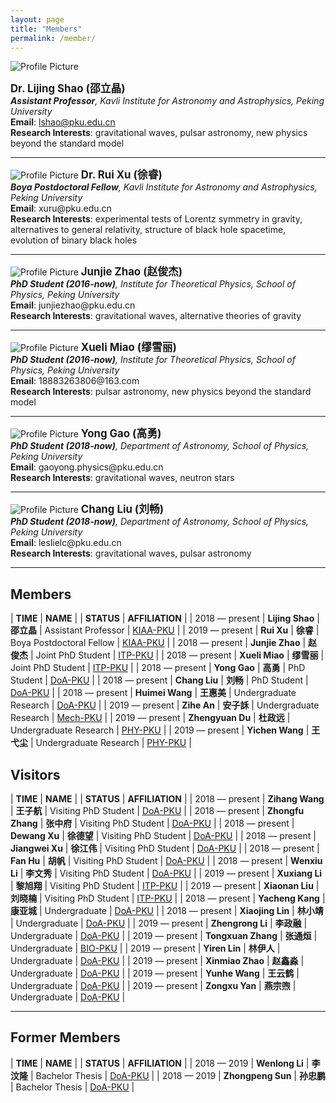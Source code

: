 ```yaml
---
layout: page
title: "Members"
permalink: /member/
---
```


<style>
  table {
    font-family: arial, sans-serif;
    border-collapse: collapse;
    width: 100%;
  }
  
  td, th {
    border: 1px solid #dddddd;
    text-align: left;
    padding: 8px;
  }
  
  tr:nth-child(odd) {
    background-color: #dddddd;
  }
</style>

<img src="{{ site.baseurl }}/assets/Shao_Lijing.png" title="Profile Picture" class="profile">

<big><b>Dr. Lijing Shao (邵立晶)</b></big><br>
<i><b>Assistant Professor</b>, Kavli Institute for Astronomy and Astrophysics,
  Peking University</i><br>
<b>Email</b>: lshao@pku.edu.cn<br>
<b>Research Interests</b>: gravitational waves, pulsar astronomy, new physics
beyond the standard model<br>

---

<img src="{{ site.baseurl }}/assets/Xu_Rui.jpeg" title="Profile Picture" class="profile">
<big><b>Dr. Rui Xu (徐睿)</b></big><br>
<i><b>Boya Postdoctoral Fellow</b>, Kavli Institute for Astronomy and Astrophysics,
  Peking University</i><br>
<b>Email</b>: xuru@pku.edu.cn  <br>
<b>Research Interests</b>: experimental tests of Lorentz symmetry in gravity,
alternatives to general relativity, structure of black hole spacetime,
evolution of binary black holes <br>

---

<img src="{{ site.baseurl }}/assets/Zhao_Junjie.png" title="Profile Picture" class="profile">
<big><b>Junjie Zhao (赵俊杰)</b></big><br>
<i><b>PhD Student (2016-now)</b>, Institute for Theoretical Physics, School of Physics, 
  Peking University</i><br>
<b>Email</b>: junjiezhao@pku.edu.cn<br>
<b>Research Interests</b>: gravitational waves, alternative theories of gravity<br>

---

<img src="{{ site.baseurl }}/assets/MiaoXueli.jpeg" title="Profile Picture" class="profile">
<big><b>Xueli Miao (缪雪丽)</b></big><br>
<i><b>PhD Student (2016-now)</b>, Institute for Theoretical Physics, School of Physics, 
  Peking University</i><br>
<b>Email</b>: 18883263806@163.com<br>
<b>Research Interests</b>: pulsar astronomy, new physics beyond the standard model<br>

---

<img src="{{ site.baseurl }}/assets/Gao_Yong.png" title="Profile Picture" class="profile">
<big><b>Yong Gao (高勇)</b></big><br>
<i><b>PhD Student (2018-now)</b>, Department of Astronomy, School of Physics, 
  Peking University</i><br>
<b>Email</b>: gaoyong.physics@pku.edu.cn <br>
<b>Research Interests</b>: gravitational waves, neutron stars <br>

---

<img src="{{ site.baseurl }}/assets/Liu_Chang.jpeg" title="Profile Picture" class="profile">
<big><b>Chang Liu (刘畅)</b></big><br>
<i><b>PhD Student (2018-now)</b>, Department of Astronomy, School of Physics, 
  Peking University</i><br>
<b>Email</b>: leslielc@pku.edu.cn <br>
<b>Research Interests</b>: gravitational waves, pulsar astronomy <br>

---

## Members

| **TIME** | **NAME** | | **STATUS** | **AFFILIATION** |
| 2018 — present | **Lijing Shao** | **邵立晶** | Assistant Professor | [KIAA-PKU](http://kiaa.pku.edu.cn/) |
| 2019 — present | **Rui Xu** | **徐睿** | Boya Postdoctoral Fellow | [KIAA-PKU](http://kiaa.pku.edu.cn/) |
| 2018 — present | **Junjie Zhao** | **赵俊杰** | Joint PhD Student | [ITP-PKU](http://itp.phy.pku.edu.cn/) |
| 2018 — present | **Xueli Miao** | **缪雪丽** | Joint PhD Student | [ITP-PKU](http://itp.phy.pku.edu.cn/) | 
| 2018 — present | **Yong Gao** | **高勇** | PhD Student | [DoA-PKU](http://astro.pku.edu.cn/index/home.htm) |
| 2018 — present | **Chang Liu** | **刘畅** | PhD Student | [DoA-PKU](http://astro.pku.edu.cn/index/home.htm) |
| 2018 — present | **Huimei Wang** | **王惠美** | Undergraduate Research | [DoA-PKU](http://astro.pku.edu.cn/index/home.htm) |
| 2019 — present | **Zihe An** | **安子訸** | Undergraduate Research | [Mech-PKU](http://web.mech.pku.edu.cn/) |
| 2019 — present | **Zhengyuan Du** | **杜政远** | Undergraduate Research | [PHY-PKU](http://www.phy.pku.edu.cn/) |
| 2019 — present | **Yichen Wang** | **王弋尘** | Undergraduate Research | [PHY-PKU](http://www.phy.pku.edu.cn/) |

<p></p>

## Visitors

| **TIME** | **NAME** | | **STATUS** | **AFFILIATION** |
| 2018 — present | **Zihang Wang** | **王子航** | Visiting PhD Student | [DoA-PKU](http://astro.pku.edu.cn/index/home.htm) |
| 2018 — present | **Zhongfu Zhang** | **张中府** | Visiting PhD Student | [DoA-PKU](http://astro.pku.edu.cn/index/home.htm) |
| 2018 — present | **Dewang Xu** | **徐德望** | Visiting PhD Student | [DoA-PKU](http://astro.pku.edu.cn/index/home.htm) |
| 2018 — present | **Jiangwei Xu** | **徐江伟** | Visiting PhD Student | [DoA-PKU](http://astro.pku.edu.cn/index/home.htm) |
| 2018 — present | **Fan Hu** | **胡帆** | Visiting PhD Student | [DoA-PKU](http://astro.pku.edu.cn/index/home.htm) |
| 2018 — present | **Wenxiu Li** | **李文秀** | Visiting PhD Student | [DoA-PKU](http://astro.pku.edu.cn/index/home.htm) |
| 2019 — present | **Xuxiang Li** | **黎旭翔** | Visiting PhD Student | [ITP-PKU](http://itp.phy.pku.edu.cn/) | 
| 2019 — present | **Xiaonan Liu** | **刘晓楠** | Visiting PhD Student | [ITP-PKU](http://itp.phy.pku.edu.cn/) | 
| 2018 — present | **Yacheng Kang** | **康亚城** | Undergraduate | [DoA-PKU](http://astro.pku.edu.cn/index/home.htm) |
| 2018 — present | **Xiaojing Lin** | **林小靖** | Undergraduate | [DoA-PKU](http://astro.pku.edu.cn/index/home.htm) |
| 2019 — present | **Zhengrong Li** | **李政融** | Undergraduate | [DoA-PKU](http://astro.pku.edu.cn/index/home.htm) |
| 2019 — present | **Tongxuan Zhang** | **张通烜** | Undergraduate | [BIO-PKU](http://www.bio.pku.edu.cn/) |
| 2019 — present | **Yiren Lin** | **林伊人** | Undergraduate | [DoA-PKU](http://astro.pku.edu.cn/index/home.htm) |
| 2019 — present | **Xinmiao Zhao** | **赵鑫淼** | Undergraduate | [DoA-PKU](http://astro.pku.edu.cn/index/home.htm) |
| 2019 — present | **Yunhe Wang** | **王云鹤** | Undergraduate | [DoA-PKU](http://astro.pku.edu.cn/index/home.htm) |
| 2019 — present | **Zongxu Yan** | **燕宗喣** | Undergraduate | [DoA-PKU](http://astro.pku.edu.cn/index/home.htm) |

<p></p>

---

## Former Members

| **TIME** | **NAME** | | **STATUS** | **AFFILIATION** |
| 2018 — 2019 | **Wenlong Li** | **李汶隆** | Bachelor Thesis | [DoA-PKU](http://astro.pku.edu.cn/index/home.htm) |
| 2018 — 2019 | **Zhongpeng Sun** | **孙忠鹏** | Bachelor Thesis | [DoA-PKU](http://astro.pku.edu.cn/index/home.htm) |
